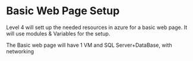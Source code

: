 # Basic Web Page Setup

Level 4 will sett up the needed resources in azure for a basic web page. 
It will use modules & Variables for the setup.

The Basic web page will have 1 VM and SQL Server+DataBase, with networking

